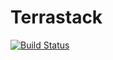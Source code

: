 # Terrastack

[![Build Status](https://travis-ci.org/TerraStackIO/terrastack.svg?branch=master)](https://travis-ci.org/TerraStackIO/terrastack)
